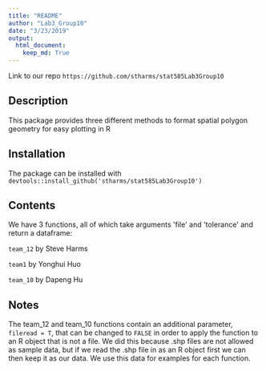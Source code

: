 ```yaml
---
title: "README"
author: "Lab3_Group10"
date: "3/23/2019"
output:
  html_document:
    keep_md: True
---
```


Link to our repo
`https://github.com/stharms/stat585Lab3Group10`

## Description
This package provides three different methods to format spatial polygon geometry for easy plotting in R

## Installation
The package can be installed with `devtools::install_github('stharms/stat585Lab3Group10')`

## Contents 
We have 3 functions, all of which take arguments 'file' and 'tolerance' and return a dataframe:

`team_12` by Steve Harms

`team1` by Yonghui Huo

`team_10` by Dapeng Hu

## Notes
The team_12 and team_10 functions contain an additional parameter, `fileread = T`, that can be changed to `FALSE` in order to apply the function to an R object that is not a file. We did this because .shp files are not allowed as sample data, but if we read the .shp file in as an R object first we can then keep it as our data. We use this data for examples for each function.
